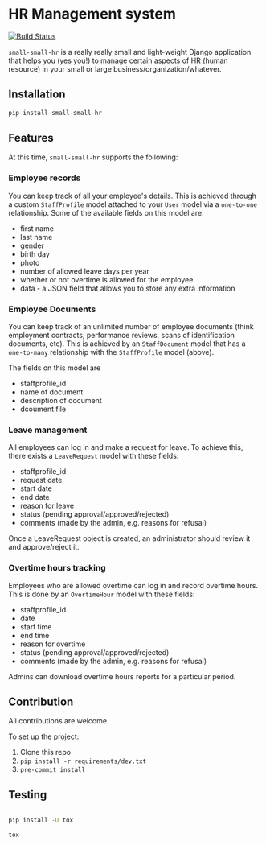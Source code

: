 # HR Management system

[![Build Status](https://travis-ci.org/moshthepitt/small-small-hr.svg?branch=master)](https://travis-ci.org/moshthepitt/small-small-hr)

`small-small-hr` is a really really small and light-weight Django application that helps you (yes you!) to manage certain aspects of HR (human resource) in your small or large business/organization/whatever.

## Installation

```sh
pip install small-small-hr
```

## Features

At this time, `small-small-hr` supports the following:

### Employee records

You can keep track of all your employee's details.  This is achieved through a custom `StaffProfile` model attached to your `User` model via a `one-to-one` relationship.  Some of the available fields on this model are:

* first name
* last name
* gender
* birth day
* photo
* number of allowed leave days per year
* whether or not overtime is allowed for the employee
* data - a JSON field that allows you to store any extra information

### Employee Documents

You can keep track of an unlimited number of employee documents (think employment contracts, performance reviews, scans of identification documents, etc).  This is achieved by an `StaffDocument` model that has a `one-to-many` relationship with the `StaffProfile` model (above).

The fields on this model are

* staffprofile_id
* name of document
* description of document
* dcoument file

### Leave management

All employees can log in and make a request for leave.  To achieve this, there exists a `LeaveRequest` model with these fields:

* staffprofile_id
* request date
* start date
* end date
* reason for leave
* status (pending approval/approved/rejected)
* comments (made by the admin, e.g. reasons for refusal)

Once a LeaveRequest object is created, an administrator should review it and approve/reject it.

### Overtime hours tracking

Employees who are allowed overtime can log in and record overtime hours.  This is done by an `OvertimeHour` model with these fields:

* staffprofile_id
* date
* start time
* end time
* reason for overtime
* status (pending approval/approved/rejected)
* comments (made by the admin, e.g. reasons for refusal)

Admins can download overtime hours reports for a particular period.

## Contribution

All contributions are welcome.

To set up the project:

1. Clone this repo
2. `pip install -r requirements/dev.txt`
3. `pre-commit install`

## Testing

```sh

pip install -U tox

tox
```
